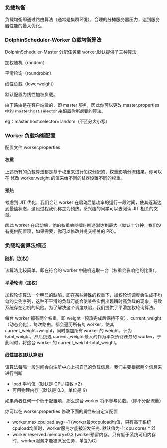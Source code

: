 ### 负载均衡
负载均衡即通过路由算法（通常是集群环境），合理的分摊服务器压力，达到服务器性能的最大优化。

### DolphinScheduler-Worker 负载均衡算法

DolphinScheduler-Master 分配任务至 worker,默认提供了三种算法:

加权随机（random）

平滑轮询（roundrobin）

线性负载（lowerweight）

默认配置为线性加权负载。

由于路由是在客户端做的，即 master 服务，因此你可以更改 master.properties 中的 master.host.selector 来配置你所想要的算法。

eg：master.host.selector=random（不区分大小写）

### Worker 负载均衡配置

配置文件 worker.properties

#### 权重

上述所有的负载算法都是基于权重来进行加权分配的，权重影响分流结果。你可以在 修改 worker.weight 的值来给不同的机器设置不同的权重。

#### 预热

考虑到 JIT 优化，我们会让 worker 在启动后低功率的运行一段时间，使其逐渐达到最佳状态，这段过程我们称之为预热。感兴趣的同学可以去阅读 JIT 相关的文章。

因此 worker 在启动后，他的权重会随着时间逐渐达到最大（默认十分钟，我们没有提供配置项，如果需要，你可以修改并提交相关的 PR）。

### 负载均衡算法细述

#### 随机（加权）

该算法比较简单，即在符合的 worker 中随机选取一台（权重会影响他的比重）。

#### 平滑轮询（加权）

加权轮询算法一个明显的缺陷。即在某些特殊的权重下，加权轮询调度会生成不均匀的实例序列，这种不平滑的负载可能会使某些实例出现瞬时高负载的现象，导致系统存在宕机的风险。为了解决这个调度缺陷，我们提供了平滑加权轮询算法。

每台 worker 都有两个权重，即 weight（预热完成后保持不变），current_weight（动态变化），每次路由。都会遍历所有的 worker，使其 current_weight+weight，同时累加所有 worker 的 weight，计为  total_weight，然后挑选 current_weight 最大的作为本次执行任务的 worker，于此同时，将这台 worker 的 current_weight-total_weight。

#### 线性加权(默认算法)

该算法每隔一段时间会向注册中心上报自己的负载信息。我们主要根据两个信息来进行判断

* load 平均值（默认是 CPU 核数 *2）
* 可用物理内存（默认是 0.3，单位是 G）

如果两者任何一个低于配置项，那么这台 worker 将不参与负载。（即不分配流量）

你可以在 worker.properties 修改下面的属性来自定义配置

* worker.max.cpuload.avg=-1 (worker最大cpuload均值，只有高于系统cpuload均值时，worker服务才能被派发任务. 默认值为-1: cpu cores * 2)
* worker.reserved.memory=0.3 (worker预留内存，只有低于系统可用内存时，worker服务才能被派发任务，单位为G)
